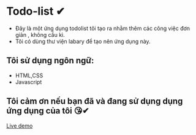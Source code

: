 # Todo-list ✔
- Đây là một ứng dụng todolist tôi tạo ra nhằm thêm các công việc đơn giản , không cầu kì.
- Tôi có dùng thư viện labary để tạo nên ứng dụng này.

## Tôi sử dụng ngôn ngữ:
- HTML,CSS
- Javascript
## Tôi cảm ơn nếu bạn đã và đang sử dụng dụng ứng dụng của tôi 😘✔
[Live demo](https://nguyenvanduydev001.github.io/Todo-list/
) 